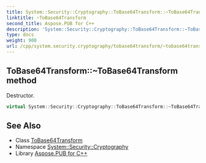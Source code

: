 ```yaml
---
title: System::Security::Cryptography::ToBase64Transform::~ToBase64Transform method
linktitle: ~ToBase64Transform
second_title: Aspose.PUB for C++
description: 'System::Security::Cryptography::ToBase64Transform::~ToBase64Transform method. Destructor in C++.'
type: docs
weight: 900
url: /cpp/system.security.cryptography/tobase64transform/~tobase64transform/
---
```

## ToBase64Transform::~ToBase64Transform method


Destructor.

```cpp
virtual System::Security::Cryptography::ToBase64Transform::~ToBase64Transform()
```

## See Also

* Class [ToBase64Transform](../)
* Namespace [System::Security::Cryptography](../../)
* Library [Aspose.PUB for C++](../../../)
